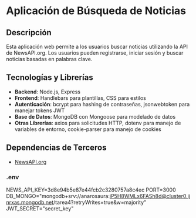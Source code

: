 # Aplicación de Búsqueda de Noticias

## Descripción

Esta aplicación web permite a los usuarios buscar noticias utilizando la API de NewsAPI.org. Los usuarios pueden registrarse, iniciar sesión y buscar noticias basadas en palabras clave.

## Tecnologías y Librerías

- **Backend**: Node.js, Express
- **Frontend**: Handlebars para plantillas, CSS para estilos
- **Autenticación**: bcrypt para hashing de contraseñas, jsonwebtoken para manejar tokens JWT
- **Base de Datos**: MongoDB con Mongoose para modelado de datos
- **Otras Librerías**: axios para solicitudes HTTP, dotenv para manejo de variables de entorno, cookie-parser para manejo de cookies

## Dependencias de Terceros

- [NewsAPI.org](https://newsapi.org/) 

### .env
NEWS_API_KEY=3d8e94b5e87e44fcb2c3280757a8c4ec
PORT=3000
DB_MONGO="mongodb+srv://anarosaura:iP5H8WMLx6FASh8d@cluster0.ijnrxas.mongodb.net/tarea4?retryWrites=true&w=majority"
JWT_SECRET="secret_key"
